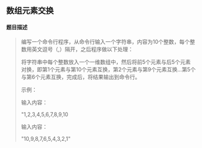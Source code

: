 ## 数组元素交换

#### 题目描述

> 编写一个命令行程序，从命令行输入一个字符串，内容为10个整数，每个整数用英文逗号（,）隔开，之后程序做以下处理：
>
> 将字符串中每个整数放入一个一维数组中，然后将前5个元素与后5个元素对换，即第1个元素与第10个元素互换，第2个元素与第9个元素互换…第5个与第6个元素互换，完成后，将结果输出到命令行。
>
> 示例：
>
> 输入内容：
>
> "1,2,3,4,5,6,7,8,9,10
>
> 输入内容：
>
> "10,9,8,7,6,5,4,3,2,1"